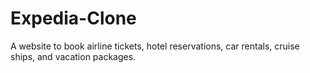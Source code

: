 # Expedia-Clone
A website to book airline tickets, hotel reservations, car rentals, cruise ships, and vacation packages.
